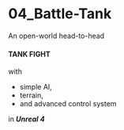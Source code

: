 # 04_Battle-Tank
An open-world head-to-head 

#### **TANK FIGHT**  
with 
- simple AI, 
- terrain, 
- and advanced control system

in **_Unreal 4_**
